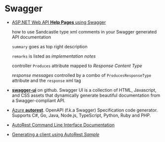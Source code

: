 # Swagger

+ [ASP.NET Web API **Help Pages** using Swagger](https://docs.microsoft.com/en-us/aspnet/core/tutorials/web-api-help-pages-using-swagger?tabs=visual-studio)
  
  how to use Sandcastle type xml comments in your Swagger generated API documentation
    
  `summary` goes as top right description

  `remarks` is listed as _implementation notes_

   controller `Produces` attribute mapped to _Response Content Type_

   _response messages_ controlled by a combo of `ProducesResponseType` attribute and the `response` xml tag


+ [**swagger-ui**](https://github.com/swagger-api/swagger-ui) on github. Swagger UI is a collection of HTML, Javascript, and CSS assets that dynamically generate beautiful documentation from a Swagger-compliant API.

+ [Azure **autorest**](https://github.com/Azure/autorest).  OpenAPI (f.k.a Swagger) Specification code generator. Supports C#, Go, Java, Node.js, TypeScript, Python, Ruby and PHP. 
+ [AutoRest Command Line Interface Documentation](https://github.com/Azure/autorest/blob/master/docs/user/cli.md)
+ [Generating a client using AutoRest *Sample*](https://github.com/Azure/autorest/blob/master/docs/generating-a-client.md)




